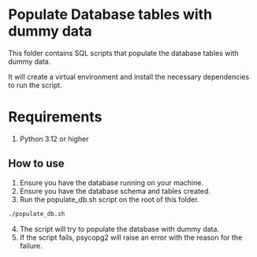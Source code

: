 # Populate Database tables with dummy data

This folder contains SQL scripts that populate the database tables with dummy data.

It will create a virtual environment and install the necessary dependencies to run the script.

# Requirements
1. Python 3.12 or higher

## How to use

1. Ensure you have the database running on your machine.
2. Ensure you have the database schema and tables created.
3. Run the populate_db.sh script on the root of this folder.

````bash
./populate_db.sh
````

4. The script will try to populate the database with dummy data.
5. If the script fails, psycopg2 will raise an error with the reason for the failure.